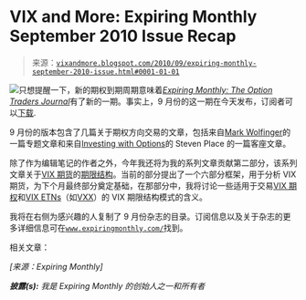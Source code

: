 <!--yml

分类：未分类

日期：2024-05-18 17:03:14

-->

# VIX and More: Expiring Monthly September 2010 Issue Recap

> 来源：[`vixandmore.blogspot.com/2010/09/expiring-monthly-september-2010-issue.html#0001-01-01`](http://vixandmore.blogspot.com/2010/09/expiring-monthly-september-2010-issue.html#0001-01-01)

![](http://i104.photobucket.com/albums/m163/bl82/ExpiringMonthlySeptTOC092010.png)只想提醒一下，新的期权到期周期意味着[*Expiring Monthly: The Option Traders Journal*](http://www.expiringmonthly.com/)有了新的一期。事实上，9 月份的这一期在今天发布，订阅者可以[下载](http://www.expiringmonthly.com/members/).

9 月份的版本包含了几篇关于期权方向交易的文章，包括来自[Mark Wolfinger](http://blog.mdwoptions.com/options_for_rookies/)的一篇专题文章和来自[Investing with Options](http://www.investingwithoptions.com/)的 Steven Place 的一篇客座文章。

除了作为编辑笔记的作者之外，今年我还将为我的系列文章贡献第二部分，该系列文章关于[VIX 期货](http://vixandmore.blogspot.com/search/label/VIX%20futures)的[期限结构](http://vixandmore.blogspot.com/search/label/term%20structure)。当前的部分提出了一个六部分框架，用于分析 VIX 期货，为下个月最终部分奠定基础，在那部分中，我将讨论一些适用于交易[VIX 期权](http://vixandmore.blogspot.com/search/label/VIX%20options)和[VIX ETNs](http://vixandmore.blogspot.com/search/label/VIX%20ETN)（如[VXX](http://vixandmore.blogspot.com/search/label/VXX)）的 VIX 期限结构模式的含义。

我将在右侧为感兴趣的人复制了 9 月份杂志的目录。订阅信息以及关于杂志的更多详细信息可在[`www.expiringmonthly.com/`](http://www.expiringmonthly.com/)找到。

相关文章：

*[来源：Expiring Monthly]*

***披露(s):*** *我是 Expiring Monthly 的创始人之一和所有者*
